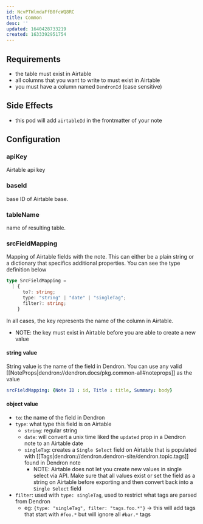 ```yaml
---
id: NcvPTWlmdaFfB0fcWQ8RC
title: Common
desc: ''
updated: 1640428733219
created: 1633392951754
---
```


## Requirements
- the table must exist in Airtable
- all columns that you want to write to must exist in Airtable
- you must have a column named `DendronId` (case sensitive)

## Side Effects
- this pod will add `airtableId` in the frontmatter of your note 

## Configuration

### apiKey  
Airtable api key

### baseId  
base ID of Airtable base.

### tableName  
name of resulting table.

### srcFieldMapping  

Mapping of Airtable fields with the note.  This can either be a plain string or a dictionary that specifics additional properties. You can see the type definition below

```ts
type SrcFieldMapping =
  | {
      to?: string;
      type: "string" | "date" | "singleTag";
      filter?: string;
    }
```

In all cases, the key represents the name of the column in Airtable.

- NOTE: the key must exist in Airtable before you are able to create a new value

#### string value

String value is the name of the field in Dendron. You can use any valid [[NoteProps|dendron://dendron.docs/pkg.common-all#noteprops]] as the value

```yml
srcFieldMapping: {Note ID : id, Title : title, Summary: body}
```

#### object value
- `to`: the name of the field in Dendron
- `type`: what type this field is on Airtable
    - `string`: regular string
    - `date`: will convert a unix time liked the `updated` prop in a Dendron note to an Airtable date
    - `singleTag`: creates a `Single Select` field on Airtable that is populated with [[Tags|dendron://dendron.dendron-site/dendron.topic.tags]] found in Dendron note
        - NOTE: Airtable does not let you create new values in single select via API. Make sure that all values exist or set the field as a string on Airtable before exporting and then convert back into a `Single Select` field
- `filter`: used with `type: singleTag`, used to restrict what tags are parsed from Dendron
    - eg: `{type: "singleTag", filter: "tags.foo.*"}` -> this will add tags that start with `#foo.*` but will ignore all `#bar.*` tags


## 